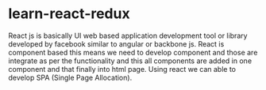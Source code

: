 # learn-react-redux
React js is basically UI web based application development tool or library developed by facebook similar to angular or backbone js. React is component based this means we need to develop component and those are integrate as per the functionality and this all components are added in one component and that finally into html page. Using react we can able to develop SPA (Single Page Allocation).
